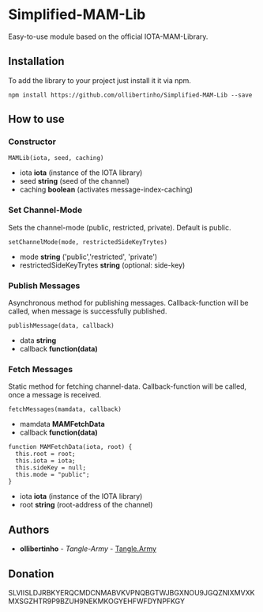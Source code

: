 # Simplified-MAM-Lib
Easy-to-use module based on the official IOTA-MAM-Library.

## Installation

To add the library to your project just install it it via npm.

```
npm install https://github.com/ollibertinho/Simplified-MAM-Lib --save
```

## How to use

### Constructor

```
MAMLib(iota, seed, caching) 
```
* iota **iota** (instance of the IOTA library)
* seed **string** (seed of the channel)
* caching **boolean** (activates message-index-caching)

### Set Channel-Mode 

Sets the channel-mode (public, restricted, private).
Default is public.

```
setChannelMode(mode, restrictedSideKeyTrytes)
```
* mode **string** ('public','restricted', 'private')
* restrictedSideKeyTrytes **string** (optional: side-key)

### Publish Messages

Asynchronous method for publishing messages. 
Callback-function will be called, when message is successfully published.

```
publishMessage(data, callback)
```

* data **string**
* callback **function(data)**

### Fetch Messages

Static method for fetching channel-data. 
Callback-function will be called, once a message is received.


```
fetchMessages(mamdata, callback)
```
* mamdata **MAMFetchData**
* callback **function(data)**


```
function MAMFetchData(iota, root) {
  this.root = root;
  this.iota = iota;
  this.sideKey = null;
  this.mode = "public";
}
```
* iota **iota** (instance of the IOTA library)
* root **string** (root-address of the channel)

## Authors

* **ollibertinho** - *Tangle-Army* - [Tangle.Army](https://tangle.army)

## Donation

SLVIISLDJRBKYERQCMDCNMABVKVPNQBGTWJBGXNOU9JGQZNIXMVXKMXSGZHTR9P9BZUH9NEKMKOGYEHFWFDYNPFKGY

